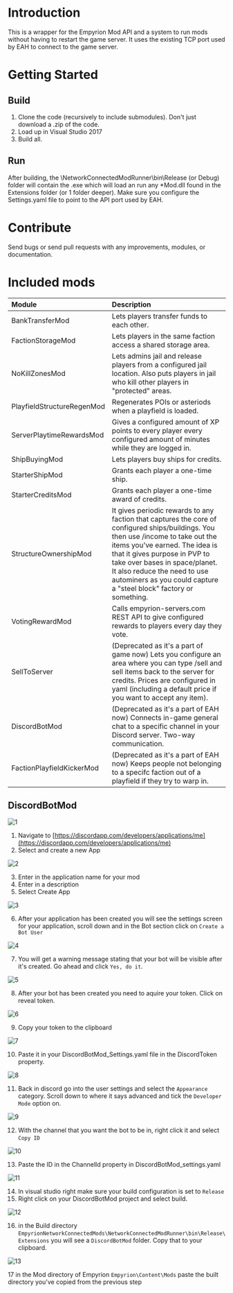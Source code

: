 # Introduction
This is a wrapper for the Empyrion Mod API and a system to run mods without having to restart the game server.  It uses the existing TCP port used by EAH to connect to the game server.

# Getting Started

## Build
1.  Clone the code (recursively to include submodules).  Don't just download a .zip of the code.
2.  Load up in Visual Studio 2017
3.  Build all.

 ## Run
After building, the \NetworkConnectedModRunner\bin\Release (or Debug) folder will contain the .exe which will load an run any *Mod.dll found in the Extensions folder (or 1 folder deeper).
Make sure you configure the Settings.yaml file to point to the API port used by EAH.

# Contribute
Send bugs or send pull requests with any improvements, modules, or documentation.

# Included mods
| Module | Description |
|:-----------|:-----------|
|BankTransferMod| Lets players transfer funds to each other. |
| FactionStorageMod | Lets players in the same faction access a shared storage area. |
| NoKillZonesMod | Lets admins jail and release players from a configured jail location.  Also puts players in jail who kill other players in "protected" areas. |
| PlayfieldStructureRegenMod | Regenerates POIs or asteriods when a playfield is loaded. |
| ServerPlaytimeRewardsMod | Gives a configured amount of XP points to every player every configured amount of minutes while they are logged in. |
| ShipBuyingMod | Lets players buy ships for credits. |
| StarterShipMod | Grants each player a one-time ship. |
| StarterCreditsMod | Grants each player a one-time award of credits. |
| StructureOwnershipMod | It gives periodic rewards to any faction that captures the core of configured ships/buildings. You then use /income to take out the items you've earned. The idea is that it gives purpose in PVP to take over bases in space/planet. It also reduce the need to use autominers as you could capture a "steel block" factory or something. |
| VotingRewardMod | Calls empyrion-servers.com REST API to give configured rewards to players every day they vote. |
| SellToServer | (Deprecated as it's a part of game now) Lets you configure an area where you can type /sell and sell items back to the server for credits.  Prices are configured in yaml (including a default price if you want to accept any item). |
| DiscordBotMod | (Deprecated as it's a part of EAH now) Connects in-game general chat to a specific channel in your Discord server.  Two-way communication. |
| FactionPlayfieldKickerMod| (Deprecated as it's a part of EAH now) Keeps people not belonging to a specifc faction out of a playfield if they try to warp in. |




## DiscordBotMod

![1](Images/1.png)

1) Navigate to [https://discordapp.com/developers/applications/me](https://discordapp.com/developers/applications/me)
2) Select and create a new App

![2](Images/2.png)

3) Enter in the application name for your mod
4) Enter in a description
5) Select Create App

![3](Images/3.png)

6) After your application has been created you will see the settings screen for your application,
   scroll down and in the Bot section click on `Create a Bot User`
   
![4](Images/4.png)

7) You will get a warning message stating that your bot will be visible after it's created.
   Go ahead and click `Yes, do it`.
   
![5](Images/5.png)

8) After your bot has been created you need to aquire your token.  Click on reveal token.

![6](Images/6.png)

9) Copy your token to the clipboard

![7](Images/7.png)

10) Paste it in your DiscordBotMod_Settings.yaml file in the DiscordToken property.

![8](Images/8.png)

11) Back in discord go into the user settings and select the `Appearance` category.  Scroll down
    to where it says advanced and tick the `Developer Mode` option on.
    
![9](Images/9.png)

12) With the channel that you want the bot to be in, right click it and select `Copy ID`

![10](Images/10.png)

13) Paste the ID in the ChannelId property in DiscordBotMod_settings.yaml

![11](Images/11.png)

14) In visual studio right make sure your build configuration is set to `Release`
15) Right click on your DiscordBotMod project and select build.

![12](Images/12.png)

16) in the Build directory `EmpyrionNetworkConnectedMods\NetworkConnectedModRunner\bin\Release\Extensions`
    you will see a `DiscordBotMod` folder.  Copy that to your clipboard.
    
![13](Images/13.png)

17 in the Mod directory of Empyrion `Empyrion\Content\Mods` paste the built directory you've copied from the previous
   step